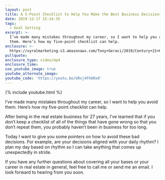 ```yaml
---
layout: post
title: A 5-Point Checklist to Help You Make the Best Business Decisions
date: 2019-12-17 15:24:35
tags:
  - Goal Setting
excerpt: >-
  I’ve made many mistakes throughout my career, so I want to help you avoid
  them. Here’s how my five-point checklist can help.
enclosure: >-
  https://vyralmarketing.s3.amazonaws.com/Tony+Geraci/2019/Century+21+HomeStar+_+5+Point+Checklist+To+Help+You+Make+The+Best+Business+Decisions.mp4
pullquote:
enclosure_type: video/mp4
enclosure_time:
use_youtube_image: true
youtube_alternate_image:
youtube_code: 'https://youtu.be/GRsj4Fh6Rx0'
---
```


{% include youtube.html %}

I’ve made many mistakes throughout my career, so I want to help you avoid them. Here’s how my five-point checklist can help.

After being in the real estate business for 27 years, I’ve learned that if you don’t keep a checklist of all of the things that have gone wrong so that you don’t repeat them, you probably haven’t been in business for too long.

Today I want to give you some pointers on how to avoid these bad decisions. For example, are your decisions aligned with your daily rhythm? I plan my day based on rhythm so I can take anything that comes up unexpectedly in stride.

If you have any further questions about covering all your bases or your career in real estate in general, feel free to call me or send me an email. I look forward to hearing from you soon.